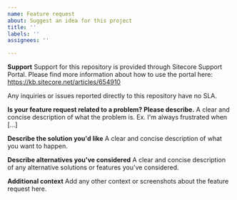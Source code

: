```yaml
---
name: Feature request
about: Suggest an idea for this project
title: ''
labels: ''
assignees: ''

---
```


**Support**
Support for this repository is provided through Sitecore Support Portal. Please find more information about how to use the portal here: https://kb.sitecore.net/articles/654910

Any inquiries or issues reported directly to this repository have no SLA.

**Is your feature request related to a problem? Please describe.**
A clear and concise description of what the problem is. Ex. I'm always frustrated when [...]

**Describe the solution you'd like**
A clear and concise description of what you want to happen.

**Describe alternatives you've considered**
A clear and concise description of any alternative solutions or features you've considered.

**Additional context**
Add any other context or screenshots about the feature request here.
